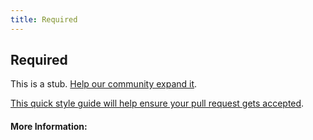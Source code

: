 ```yaml
---
title: Required
---
```


## Required

This is a stub. [Help our community expand it](https://github.com/freecodecamp/guides/tree/master/src/pages/articles/html/attributes/required/index.md).

[This quick style guide will help ensure your pull request gets accepted](https://github.com/freeCodeCamp/guides/blob/master/README.md).

<!-- The article goes here, in GitHub-flavored Markdown. Feel free to add YouTube videos, images, and CodePen/JSBin embeds  -->

#### More Information:
<!-- Please add any articles you think might be helpful to read before writing the article -->


